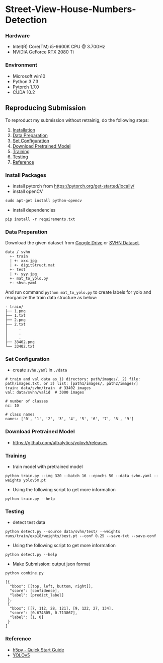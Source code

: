 # Street-View-House-Numbers-Detection

### Hardware
- Intel(R) Core(TM) i5-9600K CPU @ 3.70GHz
- NVIDIA GeForce RTX 2080 Ti

### Environment
- Microsoft win10
- Python 3.7.3
- Pytorch 1.7.0
- CUDA 10.2

## Reproducing Submission
To reproduct my submission without retrainig, do the following steps:
1. [Installation](#install-packages)
2. [Data Preparation](#data-preparation)
3. [Set Configuration](#set-configuration)
4. [Download Pretrained Model](#download-pretrained-model)
5. [Training](#training)
6. [Testing](#testing)
7. [Reference](#reference)



### Install Packages
- install pytorch from https://pytorch.org/get-started/locally/
- install openCV
```
sudo apt-get install python-opencv
```
- install dependencies
```
pip install -r requirements.txt
```

### Data Preparation
Download the given dataset from [Google Drive](https://drive.google.com/drive/folders/1Ob5oT9Lcmz7g5mVOcYH3QugA7tV3WsSl) or [SVHN Dataset](http://ufldl.stanford.edu/housenumbers/).
```
data / svhn
  +- train
  |	+- xxx.jpg
  |	+- digitStruct.mat
  +- test
  |	+- yyy.jpg
  +- mat_to_yolo.py
  +- shvn.yaml
```
And run command `python mat_to_yolo.py` to create labels for yolo and reorganize the train data structure as below:
```
- train/
├── 1.png
├── 1.txt
├── 2.png
├── 2.txt
│     .
│     .
│     .
├── 33402.png
└── 33402.txt
```

### Set Configuration
- create `svhn.yaml` in `./data`
```
# train and val data as 1) directory: path/images/, 2) file: path/images.txt, or 3) list: [path1/images/, path2/images/]
train: data/svhn/train  # 33402 images
val: data/svhn/valid  # 3000 images

# number of classes
nc: 10

# class names
names: ['0', '1', '2', '3', '4', '5', '6', '7', '8', '9']
```

### Download Pretrained Model
- https://github.com/ultralytics/yolov5/releases

### Training
- train model with pretrained model
```
python train.py --img 320 --batch 16 --epochs 50 --data svhn.yaml --weights yolov5m.pt
```

- Using the following script to get more information
```
python train.py --help
```

### Testing
- detect test data
```
python detect.py --source data/svhn/test/ --weights runs/train/exp18/weights/best.pt --conf 0.25 --save-txt --save-conf
```

- Using the following script to get more information
```
python detect.py --help
```

- Make Submission: output json format
```
python combine.py
```
```
[{
  "bbox": [[top, left, buttom, right]],
  "score": [confidence],
  "label": [predict_label]
 }, 
 {
  "bbox": [[7, 112, 28, 121], [9, 122, 27, 134],
  "score": [0.674805, 0.713867],
  "label": [1, 0]
 }
]
```

### Reference
- [h5py - Quick Start Guide](https://docs.h5py.org/en/stable/quick.html)
- [YOLOv5](https://github.com/ultralytics/yolov5)